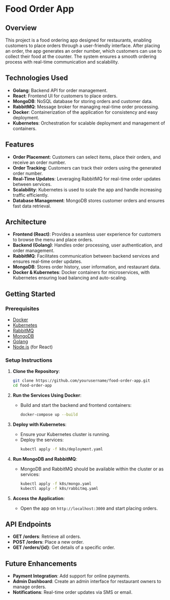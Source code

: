 # Food Order App

## Overview
This project is a food ordering app designed for restaurants, enabling customers to place orders through a user-friendly interface. After placing an order, the app generates an order number, which customers can use to collect their food at the counter. The system ensures a smooth ordering process with real-time communication and scalability.

## Technologies Used
- **Golang**: Backend API for order management.
- **React**: Frontend UI for customers to place orders.
- **MongoDB**: NoSQL database for storing orders and customer data.
- **RabbitMQ**: Message broker for managing real-time order processing.
- **Docker**: Containerization of the application for consistency and easy deployment.
- **Kubernetes**: Orchestration for scalable deployment and management of containers.

## Features
- **Order Placement**: Customers can select items, place their orders, and receive an order number.
- **Order Tracking**: Customers can track their orders using the generated order number.
- **Real-Time Updates**: Leveraging RabbitMQ for real-time order updates between services.
- **Scalability**: Kubernetes is used to scale the app and handle increasing traffic efficiently.
- **Database Management**: MongoDB stores customer orders and ensures fast data retrieval.

## Architecture
- **Frontend (React)**: Provides a seamless user experience for customers to browse the menu and place orders.
- **Backend (Golang)**: Handles order processing, user authentication, and order management.
- **RabbitMQ**: Facilitates communication between backend services and ensures real-time order updates.
- **MongoDB**: Stores order history, user information, and restaurant data.
- **Docker & Kubernetes**: Docker containers for microservices, with Kubernetes ensuring load balancing and auto-scaling.

## Getting Started

### Prerequisites
- [Docker](https://www.docker.com/)
- [Kubernetes](https://kubernetes.io/)
- [RabbitMQ](https://www.rabbitmq.com/)
- [MongoDB](https://www.mongodb.com/)
- [Golang](https://golang.org/)
- [Node.js](https://nodejs.org/) (for React)

### Setup Instructions
1. **Clone the Repository**:
   ```bash
   git clone https://github.com/yourusername/food-order-app.git
   cd food-order-app
   ```

2. **Run the Services Using Docker**:
   - Build and start the backend and frontend containers:
     ```bash
     docker-compose up --build
     ```

3. **Deploy with Kubernetes**:
   - Ensure your Kubernetes cluster is running.
   - Deploy the services:
     ```bash
     kubectl apply -f k8s/deployment.yaml
     ```

4. **Run MongoDB and RabbitMQ**:
   - MongoDB and RabbitMQ should be available within the cluster or as services:
     ```bash
     kubectl apply -f k8s/mongo.yaml
     kubectl apply -f k8s/rabbitmq.yaml
     ```

5. **Access the Application**:
   - Open the app on `http://localhost:3000` and start placing orders.

## API Endpoints
- **GET /orders**: Retrieve all orders.
- **POST /orders**: Place a new order.
- **GET /orders/{id}**: Get details of a specific order.

## Future Enhancements
- **Payment Integration**: Add support for online payments.
- **Admin Dashboard**: Create an admin interface for restaurant owners to manage orders.
- **Notifications**: Real-time order updates via SMS or email.

